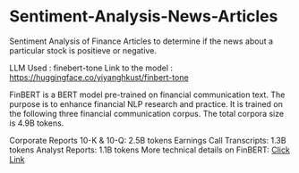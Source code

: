 # Sentiment-Analysis-News-Articles

Sentiment Analysis of Finance Articles to determine if the news about a particular stock is positieve or negative.

LLM Used : finebert-tone 
Link to the model : https://huggingface.co/yiyanghkust/finbert-tone 

FinBERT is a BERT model pre-trained on financial communication text. The purpose is to enhance financial NLP research and practice. It is trained on the following three financial communication corpus. The total corpora size is 4.9B tokens.

Corporate Reports 10-K & 10-Q: 2.5B tokens
Earnings Call Transcripts: 1.3B tokens
Analyst Reports: 1.1B tokens
More technical details on FinBERT: [Click Link](https://github.com/yya518/FinBERT)
